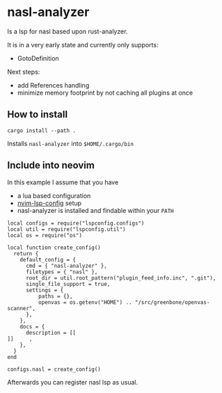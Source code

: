 # nasl-analyzer

Is a lsp for nasl based upon rust-analyzer.

It is in a very early state and currently only supports:
- GotoDefinition 

Next steps:
- add References handling
- minimize memory footprint by not caching all plugins at once

## How to install

```
cargo install --path .
```

Installs `nasl-analyzer` into `$HOME/.cargo/bin`

## Include into neovim

In this example I assume that you have 
- a lua based configuration 
- [nvim-lsp-config](https://github.com/neovim/nvim-lspconfig) setup
- nasl-analyzer is installed and findable within your `PATH`

```
local configs = require("lspconfig.configs")
local util = require("lspconfig.util")
local os = require("os")

local function create_config()
  return {
    default_config = {
      cmd = { "nasl-analyzer" },
      filetypes = { "nasl" },
      root_dir = util.root_pattern("plugin_feed_info.inc", ".git"),
      single_file_support = true,
      settings = {
          paths = {},
          openvas = os.getenv("HOME") .. "/src/greenbone/openvas-scanner",
      },
    },
    docs = {
      description = [[
]]     ,
    },
  }
end

configs.nasl = create_config()
```

Afterwards you can register nasl lsp as usual.
